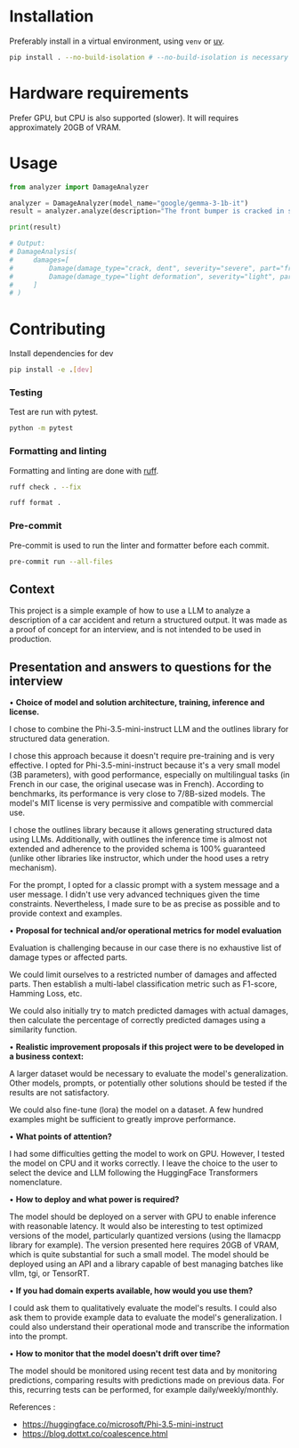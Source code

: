 # Installation

Preferably install in a virtual environment, using `venv` or [uv](https://docs.astral.sh/uv/).

```bash
pip install . --no-build-isolation # --no-build-isolation is necessary for flash-attn
```

# Hardware requirements

Prefer GPU, but CPU is also supported (slower). It will requires approximately 20GB of VRAM.

# Usage 

```python
from analyzer import DamageAnalyzer

analyzer = DamageAnalyzer(model_name="google/gemma-3-1b-it")
result = analyzer.analyze(description="The front bumper is cracked in several places with a dent on the right side. The grille is slightly deformed but remains attached. No apparent damage to the headlights.")

print(result)

# Output:
# DamageAnalysis(
#     damages=[
#         Damage(damage_type="crack, dent", severity="severe", part="front bumper"),
#         Damage(damage_type="light deformation", severity="light", part="grille"),
#     ]
# )
```

# Contributing

Install dependencies for dev

```bash
pip install -e .[dev]
```

###  Testing

Test are run with pytest.

```bash
python -m pytest
```

###  Formatting and linting

Formatting and linting are done with [ruff](https://github.com/astral-sh/ruff).

```bash
ruff check . --fix
```

```bash
ruff format .
```

###  Pre-commit

Pre-commit is used to run the linter and formatter before each commit.

```bash
pre-commit run --all-files
```

## Context 

This project is a simple example of how to use a LLM to analyze a description of a car accident and return a structured output.
It was made as a proof of concept for an interview, and is not intended to be used in production.


## Presentation and answers to questions for the interview

• **Choice of model and solution architecture, training, inference and license.**

I chose to combine the Phi-3.5-mini-instruct LLM and the outlines library for structured data generation.

I chose this approach because it doesn't require pre-training and is very effective.
I opted for Phi-3.5-mini-instruct because it's a very small model (3B parameters), with good performance, especially on multilingual tasks (in French in our case, the original usecase was in French). According to benchmarks, its performance is very close to 7/8B-sized models.
The model's MIT license is very permissive and compatible with commercial use.

I chose the outlines library because it allows generating structured data using LLMs. Additionally, with outlines the inference time is almost not extended and adherence to the provided schema is 100% guaranteed (unlike other libraries like instructor, which under the hood uses a retry mechanism).

For the prompt, I opted for a classic prompt with a system message and a user message.
I didn't use very advanced techniques given the time constraints. Nevertheless, I made sure to be as precise as possible and to provide context and examples.

• **Proposal for technical and/or operational metrics for model evaluation**

Evaluation is challenging because in our case there is no exhaustive list of damage types or affected parts.

We could limit ourselves to a restricted number of damages and affected parts. Then establish a multi-label classification metric such as F1-score, Hamming Loss, etc.

We could also initially try to match predicted damages with actual damages, then calculate the percentage of correctly predicted damages using a similarity function.

• **Realistic improvement proposals if this project were to be developed in a business context:**

A larger dataset would be necessary to evaluate the model's generalization.
Other models, prompts, or potentially other solutions should be tested if the results are not satisfactory.

We could also fine-tune (lora) the model on a dataset. A few hundred examples might be sufficient to greatly improve performance.

• **What points of attention?**

I had some difficulties getting the model to work on GPU. However, I tested the model on CPU and it works correctly. I leave the choice to the user to select the device and LLM following the HuggingFace Transformers nomenclature.

• **How to deploy and what power is required?**

The model should be deployed on a server with GPU to enable inference with reasonable latency. It would also be interesting to test optimized versions of the model, particularly quantized versions (using the llamacpp library for example). The version presented here requires 20GB of VRAM, which is quite substantial for such a small model.
The model should be deployed using an API and a library capable of best managing batches like vllm, tgi, or TensorRT.

• **If you had domain experts available, how would you use them?**

I could ask them to qualitatively evaluate the model's results. I could also ask them to provide example data to evaluate the model's generalization.
I could also understand their operational mode and transcribe the information into the prompt.

• **How to monitor that the model doesn't drift over time?**

The model should be monitored using recent test data and by monitoring predictions, comparing results with predictions made on previous data.
For this, recurring tests can be performed, for example daily/weekly/monthly.


References :
- https://huggingface.co/microsoft/Phi-3.5-mini-instruct
- https://blog.dottxt.co/coalescence.html